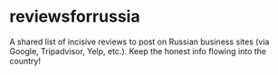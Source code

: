 # reviewsforrussia
A shared list of incisive reviews to post on Russian business sites (via Google, Tripadvisor, Yelp, etc.). Keep the honest info flowing into the country!
